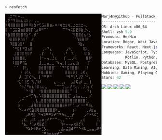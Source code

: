 ```zsh
> neofetch
```

<img align="left" src="assets/cirno.png" alt="Cirno is the strongest" width="320" />

```csharp
Marj4n@github - FullStack developer (Frontend, Backend, Mobile)
-------------------------
OS: Arch Linux x86_64
Shell: zsh 5.9
Pronouns: He/Him
Location: Bogor, West Java, Indonesia
Frameworks: React, Next.js, NestJS, Flutter, SolidJS
Languages: JavaScript, TypeScript, HTML, CSS,
           Kotlin, Python, PHP
Databases: MySQL, PostgreSQL, MongoDB, Firebase
Learning: Data Mining, AI, Finance, Trading
Hobbies: Gaming, Playing Guitar
Stars: 42
```

<p align="left">
  <img src="https://dummyimage.com/25x20/47cbff/47cbff.png" />
  <img src="https://dummyimage.com/25x20/87cefa/87cefa.png" />
  <img src="https://dummyimage.com/25x20/00bfff/00bfff.png" />
  <img src="https://dummyimage.com/25x20/a0f0ff/a0f0ff.png" />
  <img src="https://dummyimage.com/25x20/1e90ff/1e90ff.png" />
</p>
